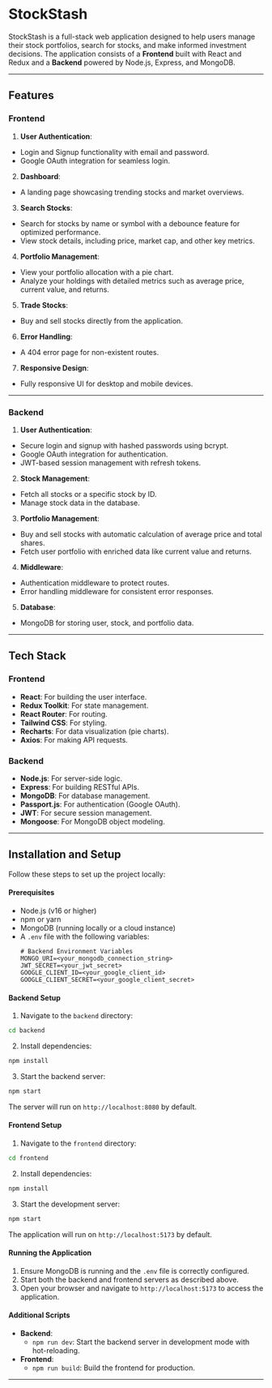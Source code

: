 # StockStash
StockStash is a full-stack web application designed to help users manage their stock portfolios, search for stocks, and make informed investment decisions. The application consists of a **Frontend** built with React and Redux and a **Backend** powered by Node.js, Express, and MongoDB.

---

## Features

### Frontend
1. **User Authentication**:
  - Login and Signup functionality with email and password.
  - Google OAuth integration for seamless login.

2. **Dashboard**:
  - A landing page showcasing trending stocks and market overviews.

3. **Search Stocks**:
  - Search for stocks by name or symbol with a debounce feature for optimized performance.
  - View stock details, including price, market cap, and other key metrics.

4. **Portfolio Management**:
  - View your portfolio allocation with a pie chart.
  - Analyze your holdings with detailed metrics such as average price, current value, and returns.

5. **Trade Stocks**:
  - Buy and sell stocks directly from the application.

6. **Error Handling**:
  - A 404 error page for non-existent routes.

7. **Responsive Design**:
  - Fully responsive UI for desktop and mobile devices.

---

### Backend
1. **User Authentication**:
  - Secure login and signup with hashed passwords using bcrypt.
  - Google OAuth integration for authentication.
  - JWT-based session management with refresh tokens.

2. **Stock Management**:
  - Fetch all stocks or a specific stock by ID.
  - Manage stock data in the database.

3. **Portfolio Management**:
  - Buy and sell stocks with automatic calculation of average price and total shares.
  - Fetch user portfolio with enriched data like current value and returns.

4. **Middleware**:
  - Authentication middleware to protect routes.
  - Error handling middleware for consistent error responses.

5. **Database**:
  - MongoDB for storing user, stock, and portfolio data.

---

## Tech Stack

### Frontend
- **React**: For building the user interface.
- **Redux Toolkit**: For state management.
- **React Router**: For routing.
- **Tailwind CSS**: For styling.
- **Recharts**: For data visualization (pie charts).
- **Axios**: For making API requests.

### Backend
- **Node.js**: For server-side logic.
- **Express**: For building RESTful APIs.
- **MongoDB**: For database management.
- **Passport.js**: For authentication (Google OAuth).
- **JWT**: For secure session management.
- **Mongoose**: For MongoDB object modeling.

---

## Installation and Setup

Follow these steps to set up the project locally:

#### Prerequisites
- Node.js (v16 or higher)
- npm or yarn
- MongoDB (running locally or a cloud instance)
- A `.env` file with the following variables:
  ```
  # Backend Environment Variables
  MONGO_URI=<your_mongodb_connection_string>
  JWT_SECRET=<your_jwt_secret>
  GOOGLE_CLIENT_ID=<your_google_client_id>
  GOOGLE_CLIENT_SECRET=<your_google_client_secret>
  ```

#### Backend Setup
1. Navigate to the `backend` directory:
  ```bash
  cd backend
  ```
2. Install dependencies:
  ```bash
  npm install
  ```
3. Start the backend server:
  ```bash
  npm start
  ```
  The server will run on `http://localhost:8080` by default.

#### Frontend Setup
1. Navigate to the `frontend` directory:
  ```bash
  cd frontend
  ```
2. Install dependencies:
  ```bash
  npm install
  ```
3. Start the development server:
  ```bash
  npm start
  ```
  The application will run on `http://localhost:5173` by default.

#### Running the Application
1. Ensure MongoDB is running and the `.env` file is correctly configured.
2. Start both the backend and frontend servers as described above.
3. Open your browser and navigate to `http://localhost:5173` to access the application.

#### Additional Scripts
- **Backend**:
  - `npm run dev`: Start the backend server in development mode with hot-reloading.
- **Frontend**:
  - `npm run build`: Build the frontend for production.

---
